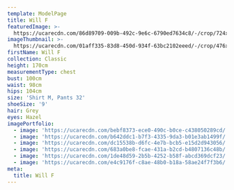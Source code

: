 ```yaml
---
template: ModelPage
title: Will F
featuredImage: >-
  https://ucarecdn.com/86d89709-009b-492c-9e6c-6790ed7634c8/-/crop/724x357/0,113/-/preview/
imageThumbnail: >-
  https://ucarecdn.com/01aff335-83d8-450d-934f-63bc2102eeed/-/crop/476x471/137,29/-/preview/
firstName: Will F
collection: Classic
height: 170cm
measurementType: chest
bust: 100cm
waist: 98cm
hips: 104cm
size: 'Shirt M, Pants 32'
shoeSize: '9'
hair: Grey
eyes: Hazel
imagePortfolio:
  - image: 'https://ucarecdn.com/bebf8373-ece0-490c-b0ce-c438050289cd/'
  - image: 'https://ucarecdn.com/b642ddc1-b7f3-4335-9da3-b01e3ab1499f/'
  - image: 'https://ucarecdn.com/dc15538b-d6fc-4e7b-bcb5-e15d2d943056/'
  - image: 'https://ucarecdn.com/683a0be8-fcae-431a-b2cd-b4807136c48b/'
  - image: 'https://ucarecdn.com/1de48d59-2b5b-4252-b58f-abcd369dcf23/'
  - image: 'https://ucarecdn.com/e4c9176f-c8ae-48b0-b18a-58ae24f7f3b6/'
meta:
  title: Will F
---
```


